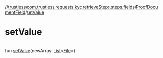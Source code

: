 //[trustless](../../../index.md)/[com.trustless.requests.kyc.retrieveSteps.steps.fields](../index.md)/[ProofDocumentField](index.md)/[setValue](set-value.md)

# setValue

\
fun [setValue](set-value.md)(newArray: [List](https://kotlinlang.org/api/latest/jvm/stdlib/kotlin.collections/-list/index.html)&lt;[File](https://developer.android.com/reference/kotlin/java/io/File.html)&gt;)
